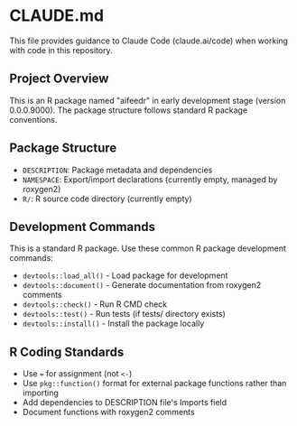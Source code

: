 # CLAUDE.md

This file provides guidance to Claude Code (claude.ai/code) when working with code in this repository.

## Project Overview

This is an R package named "aifeedr" in early development stage (version 0.0.0.9000). The package structure follows standard R package conventions.

## Package Structure

- `DESCRIPTION`: Package metadata and dependencies
- `NAMESPACE`: Export/import declarations (currently empty, managed by roxygen2)
- `R/`: R source code directory (currently empty)

## Development Commands

This is a standard R package. Use these common R package development commands:

- `devtools::load_all()` - Load package for development
- `devtools::document()` - Generate documentation from roxygen2 comments
- `devtools::check()` - Run R CMD check
- `devtools::test()` - Run tests (if tests/ directory exists)
- `devtools::install()` - Install the package locally

## R Coding Standards

- Use `=` for assignment (not `<-`)
- Use `pkg::function()` format for external package functions rather than importing
- Add dependencies to DESCRIPTION file's Imports field
- Document functions with roxygen2 comments
